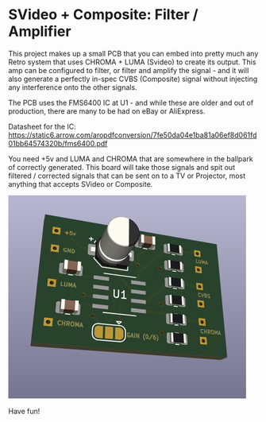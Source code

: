 # SVideo + Composite: Filter / Amplifier

This project makes up a small PCB that you can embed into pretty much any Retro system that uses CHROMA + LUMA (Svideo) to create its output. This amp can be configured to filter, or filter and amplify the signal - and it will also generate a perfectly in-spec CVBS (Composite) signal without injecting any interference onto the other signals. 

The PCB uses the FMS6400 IC at U1 - and while these are older and out of production, there are many to be had on eBay or AliExpress.

Datasheet for the IC: https://static6.arrow.com/aropdfconversion/7fe50da04e1ba81a06ef8d061fd01bb64574320b/fms6400.pdf

You need +5v and LUMA and CHROMA that are somewhere in the ballpark of correctly generated. This board will take those signals and spit out filtered / corrected signals that can be sent on to a TV or Projector, most anything that accepts SVideo or Composite.

![Svideo PCB](VidAmp.png)

Have fun!

